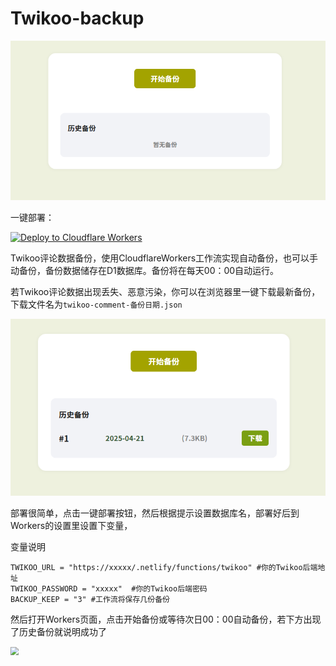 # Twikoo-backup

<img src="./images/页面.png" style="zoom:80%;" />

一键部署：

[![Deploy to Cloudflare Workers](https://deploy.workers.cloudflare.com/button)](https://deploy.workers.cloudflare.com/?url=https://github.com/2010HCY/twikoo-backup)

Twikoo评论数据备份，使用CloudflareWorkers工作流实现自动备份，也可以手动备份，备份数据储存在D1数据库。备份将在每天00：00自动运行。

若Twikoo评论数据出现丢失、恶意污染，你可以在浏览器里一键下载最新备份，下载文件名为`twikoo-comment-备份日期.json`

<img src="./images/备份成功.png" style="zoom:80%;" />

部署很简单，点击一键部署按钮，然后根据提示设置数据库名，部署好后到Workers的设置里设置下变量，

变量说明

```
TWIKOO_URL = "https://xxxxx/.netlify/functions/twikoo" #你的Twikoo后端地址
TWIKOO_PASSWORD = "xxxxx"  #你的Twikoo后端密码
BACKUP_KEEP = "3" #工作流将保存几份备份
```

然后打开Workers页面，点击开始备份或等待次日00：00自动备份，若下方出现了历史备份就说明成功了

<img src="./images/评论不怕丢！使用Cloudflare大善人每日自动备份Twikoo评论数据/配置.png" style="zoom:80%;" />

